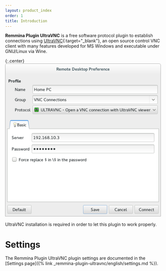 ```yaml
---
layout: product_index
order: 1
title: Introduction
---
```

**Remmina Plugin UltraVNC** is a free software protocol plugin to establish
connections using [UltraVNC]{:target="_blank"}, an open source control VNC
client with many features developed for MS Windows and executable under
GNU/Linux via Wine.

{:.center}
![General Settings](/resources/remmina-plugin-ultravnc/archive/latest/english/general.png)

UltraVNC installation is required in order to let this plugin to work properly.

# Settings

The Remmina Plugin UltraVNC plugin settings are documented in the
[Settings page]({% link _remmina-plugin-ultravnc/english/settings.md %}).

[UltraVNC]: http://www.uvnc.com/